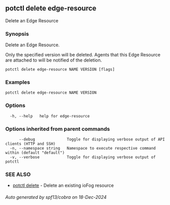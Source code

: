 ## potctl delete edge-resource

Delete an Edge Resource

### Synopsis

Delete an Edge Resource.

Only the specified version will be deleted.
Agents that this Edge Resource are attached to will be notified of the deletion.

```
potctl delete edge-resource NAME VERSION [flags]
```

### Examples

```
potctl delete edge-resource NAME VERSION
```

### Options

```
  -h, --help   help for edge-resource
```

### Options inherited from parent commands

```
      --debug              Toggle for displaying verbose output of API clients (HTTP and SSH)
  -n, --namespace string   Namespace to execute respective command within (default "default")
  -v, --verbose            Toggle for displaying verbose output of potctl
```

### SEE ALSO

* [potctl delete](potctl_delete.md)	 - Delete an existing ioFog resource

###### Auto generated by spf13/cobra on 18-Dec-2024
